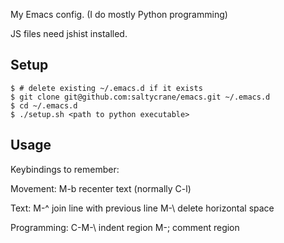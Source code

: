 My Emacs config. (I do mostly Python programming)

JS files need jshist installed.

Setup
-----

    $ # delete existing ~/.emacs.d if it exists
    $ git clone git@github.com:saltycrane/emacs.git ~/.emacs.d
    $ cd ~/.emacs.d
    $ ./setup.sh <path to python executable>

Usage
-----
Keybindings to remember:

Movement:
M-b recenter text (normally C-l)

Text:
M-^ join line with previous line
M-\ delete horizontal space

Programming:
C-M-\ indent region
M-; comment region

